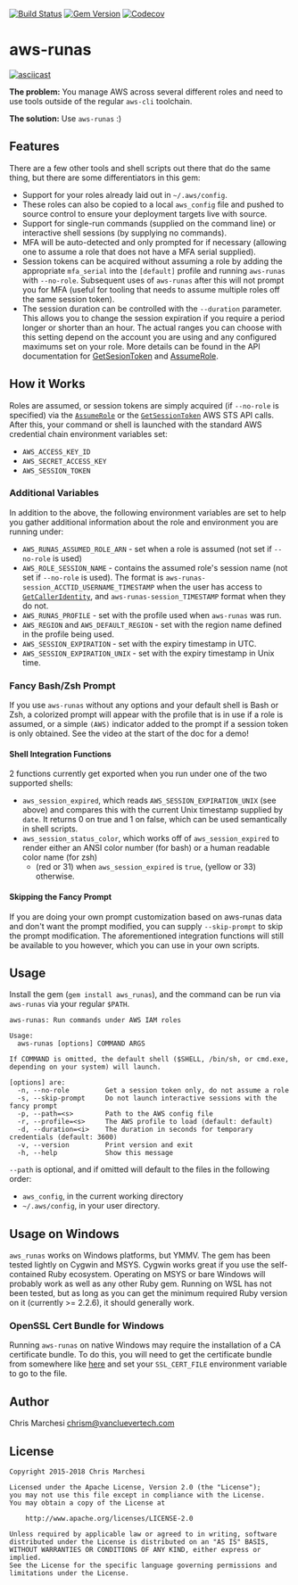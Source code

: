 [![Build Status](https://img.shields.io/travis/vancluever/aws-runas.svg)](https://travis-ci.org/vancluever/aws-runas)
[![Gem Version](https://img.shields.io/gem/v/aws_runas.svg)](https://rubygems.org/gems/aws_runas)
[![Codecov](https://img.shields.io/codecov/c/github/vancluever/aws-runas.svg)](https://codecov.io/github/vancluever/aws-runas)

aws-runas
==========

[![asciicast](https://asciinema.org/a/107502.png)](https://asciinema.org/a/107502)

**The problem:** You manage AWS across several different roles and need to use
tools outside of the regular `aws-cli` toolchain.

**The solution:** Use `aws-runas` :)

Features
---------

There are a few other tools and shell scripts out there that do the same
thing, but there are some differentiators in this gem:

 * Support for your roles already laid out in `~/.aws/config`.
  * These roles can also be copied to a local `aws_config` file and pushed
    to source control to ensure your deployment targets live with source.
 * Support for single-run commands (supplied on the command line) or
   interactive shell sessions (by supplying no commands).
 * MFA will be auto-detected and only prompted for if necessary (allowing one
   to assume a role that does not have a MFA serial supplied).
 * Session tokens can be acquired without assuming a role by adding the
   appropriate `mfa_serial` into the `[default]` profile and running `aws-runas`
   with `--no-role`. Subsequent uses of `aws-runas` after this will not prompt
   you for MFA (useful for tooling that needs to assume multiple roles off the
   same session token).
 * The session duration can be controlled with the `--duration` parameter. This
   allows you to change the session expiration if you require a period longer or
   shorter than an hour. The actual ranges you can choose with this setting
   depend on the account you are using and any configured maximums set on your
   role. More details can be found in the API documentation for
   [GetSesionToken][get-session-token] and [AssumeRole][assume-role].

[get-session-token]: https://docs.aws.amazon.com/STS/latest/APIReference/API_GetSessionToken.html
[assume-role]: https://docs.aws.amazon.com/STS/latest/APIReference/API_AssumeRole.html

How it Works
-------------

Roles are assumed, or session tokens are simply acquired (if `--no-role` is
specified) via the [`AssumeRole`][assume-role] or the
[`GetSessionToken`][get-session-token] AWS STS API calls.  After this, your
command or shell is launched with the standard AWS credential chain environment
variables set:

 * `AWS_ACCESS_KEY_ID`
 * `AWS_SECRET_ACCESS_KEY`
 * `AWS_SESSION_TOKEN`

### Additional Variables

In addition to the above, the following environment variables are set to help
you gather additional information about the role and environment you are running
under:

 * `AWS_RUNAS_ASSUMED_ROLE_ARN` - set when a role is assumed (not set if
   `--no-role` is used)
 * `AWS_ROLE_SESSION_NAME` - contains the assumed role's session name (not set
   if `--no-role` is used). The format is
   `aws-runas-session_ACCTID_USERNAME_TIMESTAMP` when the user has access to
   [`GetCallerIdentity`][get-caller-identity], and `aws-runas-session_TIMESTAMP`
   format when they do not.
 * `AWS_RUNAS_PROFILE` - set with the profile used when `aws-runas` was run.
 * `AWS_REGION` and `AWS_DEFAULT_REGION` - set with the region name defined in
   the profile being used.
 * `AWS_SESSION_EXPIRATION` - set with the expiry timestamp in UTC.
 * `AWS_SESSION_EXPIRATION_UNIX` - set with the expiry timestamp in Unix time.

[get-caller-identity]: https://docs.aws.amazon.com/STS/latest/APIReference/API_GetCallerIdentity.html

### Fancy Bash/Zsh Prompt

If you use `aws-runas` without any options and your default shell is Bash or
Zsh, a colorized prompt will appear with the profile that is in use if a role is
assumed, or a simple `(AWS)` indicator added to the prompt if a session token is
only obtained. See the video at the start of the doc for a demo!

#### Shell Integration Functions

2 functions currently get exported when you run under one of the two supported
shells:

 * `aws_session_expired`, which reads `AWS_SESSION_EXPIRATION_UNIX` (see above)
   and compares this with the current Unix timestamp supplied by `date`. It
   returns 0 on true and 1 on false, which can be used semantically in shell
   scripts.
 * `aws_session_status_color`, which works off of `aws_session_expired` to
   render either an ANSI color number (for bash)
   or a human readable color name (for zsh)
   - (red or 31) when `aws_session_expired` is `true`, (yellow or 33) otherwise.

#### Skipping the Fancy Prompt

If you are doing your own prompt customization based on aws-runas data and don't
want the prompt modified, you can supply `--skip-prompt` to skip the prompt
modification. The aforementioned integration functions will still be available
to you however, which you can use in your own scripts.

Usage
------

Install the gem (`gem install aws_runas`), and the command can be run via
`aws-runas` via your regular `$PATH`.

```
aws-runas: Run commands under AWS IAM roles

Usage:
  aws-runas [options] COMMAND ARGS

If COMMAND is omitted, the default shell ($SHELL, /bin/sh, or cmd.exe,
depending on your system) will launch.

[options] are:
  -n, --no-role         Get a session token only, do not assume a role
  -s, --skip-prompt     Do not launch interactive sessions with the fancy prompt
  -p, --path=<s>        Path to the AWS config file
  -r, --profile=<s>     The AWS profile to load (default: default)
  -d, --duration=<i>    The duration in seconds for temporary credentials (default: 3600)
  -v, --version         Print version and exit
  -h, --help            Show this message
```

`--path` is optional, and if omitted will default to the files in the
following order:

 * `aws_config`, in the current working directory
 * `~/.aws/config`, in your user directory.


Usage on Windows
-----------------

`aws_runas` works on Windows platforms, but YMMV. The gem has been tested
lightly on Cygwin and MSYS. Cygwin works great if you use the self-contained
Ruby ecosystem. Operating on MSYS or bare Windows will probably work as well as
any other Ruby gem. Running on WSL has not been tested, but as long as you can
get the minimum required Ruby version on it (currently >= 2.2.6), it should
generally work.

### OpenSSL Cert Bundle for Windows

Running `aws-runas` on native Windows may require the installation of a CA
certificate bundle. To do this, you will need to get the certificate bundle from
somewhere like [here](http://curl.haxx.se/docs/caextract.html) and set your
`SSL_CERT_FILE` environment variable to go to the file.


Author
-------

Chris Marchesi <chrism@vancluevertech.com>

License
--------

```
Copyright 2015-2018 Chris Marchesi

Licensed under the Apache License, Version 2.0 (the "License");
you may not use this file except in compliance with the License.
You may obtain a copy of the License at

    http://www.apache.org/licenses/LICENSE-2.0

Unless required by applicable law or agreed to in writing, software
distributed under the License is distributed on an "AS IS" BASIS,
WITHOUT WARRANTIES OR CONDITIONS OF ANY KIND, either express or implied.
See the License for the specific language governing permissions and
limitations under the License.
```
